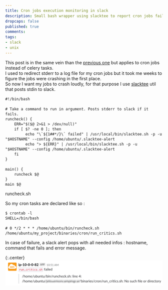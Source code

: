 ```yaml
---
title: Cron jobs execution monitoring in slack
description: Small bash wrapper using slacktee to report cron jobs fails to slack
dropcaps: false
published: true
comments: 
tags:
- slack
- unix
---
```


This post is in the same vein than the [previous one](http://kray.me/2018/09/celery_monitoring_in_slack/) 
but applies to cron jobs instead of celery tasks.  
I used to redirect stderr to a log file for my cron jobs but it took me weeks to figure the jobs were 
crashing in the first place.  
So now I want my jobs to crash loudly, for that purpose I use [slacktee](https://github.com/coursehero/slacktee) util
that posts stdin to slack.

~~~ shell
#!/bin/bash

# Take a command to run in argument. Posts stderr to slack if it fails. 
runcheck() {
    ERR="$($@ 2>&1 > /dev/null)"
    if [ $? -ne 0 ]; then
         echo "\`${1##*/}\` failed" | /usr/local/bin/slacktee.sh -p -u "$HOSTNAME" --config /home/ubuntu/.slacktee-alert
         echo "> ${ERR}" | /usr/local/bin/slacktee.sh -p -u "$HOSTNAME" --config /home/ubuntu/.slacktee-alert
    fi
}

main() {
    runcheck $@
}
main $@
~~~ 
<span class='buffer-title center'>runcheck.sh</span>

So my cron tasks are declared like so :

~~~plaintext
$ crontab -l
SHELL=/bin/bash

# 0 */2 * * * /home/ubuntu/bin/runcheck.sh /home/ubuntu/my_project/binaries/cron/run_critics.sh
~~~

In case of failure, a slack alert pops with all needed infos : hostname, command that fails and error message.

{:.center}
![slack notification with developers facemojis](/public/img/posts/cron_alert.png) 
